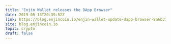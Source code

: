 ```yaml
---
title: "Enjin Wallet releases the DApp Browser"
date: 2019-05-13T20:39:52Z
link: https://blog.enjincoin.io/enjin-wallet-update-dapp-browser-8a6b313ab5c5?utm_medium=RSS&utm_source=hune
site: blog.enjincoin.io
topic: crypto
draft: false
---
```

